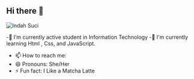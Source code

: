 ## Hi there 👋

![Indah Suci ](img/github-header-image.png)
<!--
**indahcodes-web/indahcodes-web** is a ✨ _special_ ✨ repository because its `README.md` (this file) appears on your GitHub profile.

Here are some ideas to get you started:

- 🔭 I’m currently working on ...
- 🌱 I’m currently learning ...
- 👯 I’m looking to collaborate on ...
- 🤔 I’m looking for help with ...
- 💬 Ask me about ...
- 📫 How to reach me: ...
- 😄 Pronouns: ...
- ⚡ Fun fact: ...
-->

-🔭 I’m currently active student in Information Technology
-🌱 I'm currently learning Html , Css, and JavaScript.


- 📫 How to reach me: 
- 😄 Pronouns: She/Her
- ⚡ Fun fact: I Like a Matcha Latte 
